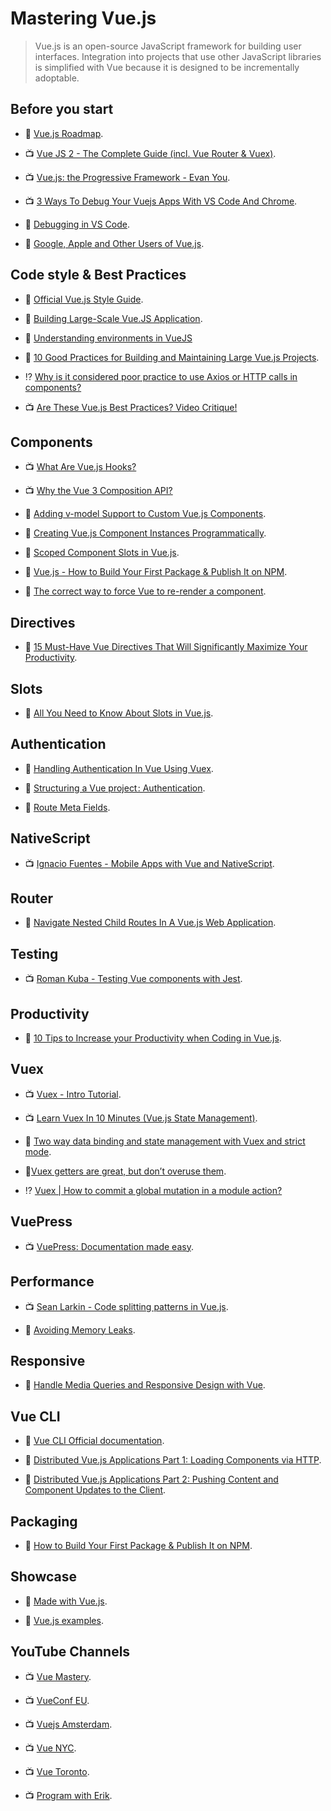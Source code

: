 # Mastering Vue.js

> Vue.js is an open-source JavaScript framework for building user interfaces. Integration into projects that use other JavaScript libraries is simplified with Vue because it is designed to be incrementally adoptable.

## Before you start

- 🧠 [Vue.js Roadmap](https://github.com/vuejs/vue/projects/6).

- 📺 [Vue JS 2 - The Complete Guide (incl. Vue Router & Vuex)](https://www.udemy.com/vuejs-2-the-complete-guide/).

- 📺 [Vue.js: the Progressive Framework - Evan You](https://www.youtube.com/watch?v=p2P3z7p_zTI).

- 📺 [3 Ways To Debug Your Vuejs Apps With VS Code And Chrome](https://www.youtube.com/watch?v=lyGt1TmleoU).

- 📖 [Debugging in VS Code](https://vuejs.org/v2/cookbook/debugging-in-vscode.html).

- 📖 [Google, Apple and Other Users of Vue.js](https://medium.com/notonlycss/google-apple-and-other-users-of-vue-js-e4505359e5d5).

## Code style & Best Practices

- 📖 [Official Vue.js Style Guide](https://vuejs.org/v2/style-guide/).

- 📖 [Building Large-Scale Vue.JS Application](https://stories.scandiweb.com/building-large-scale-vue-js-application-fec63b6e71e5).

- 📖 [Understanding environments in VueJS](https://medium.com/the-andela-way/understanding-environments-in-vuejs-74e94a139b8b)

- 📖 [10 Good Practices for Building and Maintaining Large Vue.js Projects](https://www.telerik.com/blogs/10-good-practices-building-maintaining-large-vuejs-projects).

- ⁉️ [Why is it considered poor practice to use Axios or HTTP calls in components?](https://stackoverflow.com/questions/45839198/why-is-it-considered-poor-practice-to-use-axios-or-http-calls-in-components)

- 📺 [Are These Vue.js Best Practices? Video Critique!](https://www.youtube.com/watch?v=38XnZ3EJqYQ)

## Components

- 📺 [What Are Vue.js Hooks?](https://www.youtube.com/watch?v=9YKpx7h-Ass)

- 📺 [Why the Vue 3 Composition API?](https://www.youtube.com/watch?v=6HUjDKVn0e0)

- 📖 [Adding v-model Support to Custom Vue.js Components](https://alligator.io/vuejs/add-v-model-support/).

- 📖 [Creating Vue.js Component Instances Programmatically](https://css-tricks.com/creating-vue-js-component-instances-programmatically/).

- 📖 [Scoped Component Slots in Vue.js](https://alligator.io/vuejs/scoped-component-slots/).

- 📖 [Vue.js - How to Build Your First Package & Publish It on NPM](https://www.telerik.com/blogs/vuejs-how-to-build-your-first-package-publish-it-on-npm).

- 📖 [The correct way to force Vue to re-render a component](https://michaelnthiessen.com/force-re-render).

## Directives

- 📖 [15 Must-Have Vue Directives That Will Significantly Maximize Your Productivity](https://www.telerik.com/blogs/15-must-have-vue-directives-that-will-significantly-maximize-your-productivity).

## Slots

- 📖 [All You Need to Know About Slots in Vue.js](https://www.telerik.com/blogs/all-you-need-to-know-about-slots-in-vuejs).

## Authentication

- 📖 [Handling Authentication In Vue Using Vuex](https://scotch.io/tutorials/handling-authentication-in-vue-using-vuex).

- 📖 [Structuring a Vue project : Authentication](https://medium.com/@zitko/structuring-a-vue-project-authentication-87032e5bfe16).

- 📖 [Route Meta Fields](https://router.vuejs.org/guide/advanced/meta.html).

## NativeScript

- 📺 [Ignacio Fuentes - Mobile Apps with Vue and NativeScript](https://www.youtube.com/watch?v=claDp19_aqA).

## Router

- 📖 [Navigate Nested Child Routes In A Vue.js Web Application](https://www.thepolyglotdeveloper.com/2017/11/navigate-nested-child-routes-vuejs-web-application/).

## Testing

- 📺 [Roman Kuba - Testing Vue components with Jest](https://www.youtube.com/watch?v=pqp0PsPBO_0).

## Productivity

- 📖 [10 Tips to Increase your Productivity when Coding in Vue.js](https://www.telerik.com/blogs/10-tips-to-increase-your-productivity-when-coding-in-vuejs).

## Vuex

- 📺 [Vuex - Intro Tutorial](https://www.youtube.com/watch?v=_2_C9j-8CtM).

- 📺 [Learn Vuex In 10 Minutes (Vue.js State Management)](https://www.youtube.com/watch?v=LW9yIR4GoVU).

- 📖 [Two way data binding and state management with Vuex and strict mode](https://ypereirareis.github.io/blog/2017/04/25/vuejs-two-way-data-binding-state-management-vuex-strict-mode/).

- 📖[Vuex getters are great, but don’t overuse them](https://codeburst.io/vuex-getters-are-great-but-dont-overuse-them-9c946689b414).

- ⁉️ [Vuex | How to commit a global mutation in a module action?](https://stackoverflow.com/questions/44618440/vuex-how-to-commit-a-global-mutation-in-a-module-action)

## VuePress

- 📺 [VuePress: Documentation made easy](https://youtu.be/fkrQJzP3Yl4).

## Performance

- 📺 [Sean Larkin - Code splitting patterns in Vue.js](https://www.youtube.com/watch?v=rn97hCNQsKI).

- 📖 [Avoiding Memory Leaks](https://vuejs.org/v2/cookbook/avoiding-memory-leaks.html).

## Responsive

- 📖 [Handle Media Queries and Responsive Design with Vue](https://alligator.io/vuejs/vue-media-queries/).

## Vue CLI

- 📖 [Vue CLI Official documentation](https://cli.vuejs.org/).

- 📖 [Distributed Vue.js Applications Part 1: Loading Components via HTTP](https://markus.oberlehner.net/blog/distributed-vue-applications-loading-components-via-http/).

- 📖 [Distributed Vue.js Applications Part 2: Pushing Content and Component Updates to the Client](https://markus.oberlehner.net/blog/distributed-vue-applications-pushing-content-and-component-updates-to-the-client/).

## Packaging

- 📖 [How to Build Your First Package & Publish It on NPM](https://www.telerik.com/blogs/vuejs-how-to-build-your-first-package-publish-it-on-npm).

## Showcase

- 📗 [Made with Vue.js](https://madewithvuejs.com/).

- 📗 [Vue.js examples](https://vuejsexamples.com/).

## YouTube Channels

- 📺 [Vue Mastery](https://www.youtube.com/channel/UCa1zuotKU4Weuw_fLRnPv0A).

- 📺 [VueConf EU](https://www.youtube.com/channel/UC9dJjbYeXjirDYYVfUD3bSw).

- 📺 [Vuejs Amsterdam](https://www.youtube.com/channel/UCxV7lO6dUhpB-IyzmGuVgqg).

- 📺 [Vue NYC](https://www.youtube.com/channel/UCX4w2P-M4cuWQG0WKgU3TTQ).

- 📺 [Vue Toronto](https://www.youtube.com/channel/UCSrbuSqU7S-g9vydCLRYCZg).

- 📺 [Program with Erik](https://www.youtube.com/channel/UCshZ3rdoCLjDYuTR_RBubzw).
